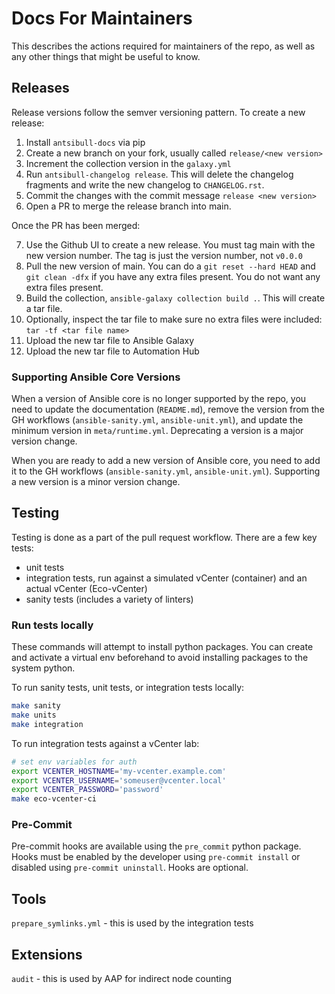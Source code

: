 # Docs For Maintainers

This describes the actions required for maintainers of the repo, as well as any other things that might be useful to know.

## Releases

Release versions follow the semver versioning pattern. To create a new release:

1. Install `antsibull-docs` via pip
2. Create a new branch on your fork, usually called `release/<new version>`
3. Increment the collection version in the `galaxy.yml`
4. Run `antsibull-changelog release`. This will delete the changelog fragments and write the new changelog to `CHANGELOG.rst`.
5. Commit the changes with the commit message `release <new version>`
6. Open a PR to merge the release branch into main.

Once the PR has been merged:

7. Use the Github UI to create a new release. You must tag main with the new version number. The tag is just the version number, not `v0.0.0`
8. Pull the new version of main. You can do a `git reset --hard HEAD` and `git clean -dfx` if you have any extra files present. You do not want any extra files present.
9. Build the collection, `ansible-galaxy collection build .`. This will create a tar file.
10. Optionally, inspect the tar file to make sure no extra files were included: `tar -tf <tar file name>`
11. Upload the new tar file to Ansible Galaxy
12. Upload the new tar file to Automation Hub

### Supporting Ansible Core Versions

When a version of Ansible core is no longer supported by the repo, you need to update the documentation (`README.md`), remove the version from the GH workflows (`ansible-sanity.yml`, `ansible-unit.yml`), and update the minimum version in `meta/runtime.yml`. Deprecating a version is a major version change.

When you are ready to add a new version of Ansible core, you need to add it to the GH workflows (`ansible-sanity.yml`, `ansible-unit.yml`). Supporting a new version is a minor version change.

## Testing

Testing is done as a part of the pull request workflow. There are a few key tests:
- unit tests
- integration tests, run against a simulated vCenter (container) and an actual vCenter (Eco-vCenter)
- sanity tests (includes a variety of linters)

### Run tests locally

These commands will attempt to install python packages. You can create and activate a virtual env beforehand to avoid installing packages to the system python.

To run sanity tests, unit tests, or integration tests locally:
```bash
make sanity
make units
make integration
```

To run integration tests against a vCenter lab:
```bash
# set env variables for auth
export VCENTER_HOSTNAME='my-vcenter.example.com'
export VCENTER_USERNAME='someuser@vcenter.local'
export VCENTER_PASSWORD='password'
make eco-vcenter-ci
```

### Pre-Commit

Pre-commit hooks are available using the `pre_commit` python package. Hooks must be enabled by the developer using `pre-commit install` or disabled using `pre-commit uninstall`. Hooks are optional.

## Tools

`prepare_symlinks.yml` - this is used by the integration tests

## Extensions

`audit` - this is used by AAP for indirect node counting
